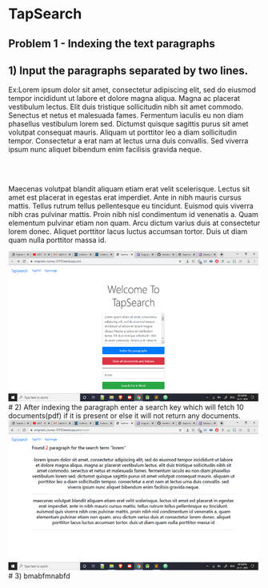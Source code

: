# TapSearch
## Problem 1 - Indexing the text paragraphs
## 1) Input the paragraphs separated by two lines.<br/>
<p>
Ex:Lorem ipsum dolor sit amet, consectetur adipiscing elit, sed do eiusmod tempor incididunt ut labore et dolore magna aliqua. Magna ac placerat vestibulum lectus. Elit duis tristique sollicitudin nibh sit amet commodo. Senectus et netus et malesuada fames. Fermentum iaculis eu non diam phasellus vestibulum lorem sed. Dictumst quisque sagittis purus sit amet volutpat consequat mauris. Aliquam ut porttitor leo a diam sollicitudin tempor. Consectetur a erat nam at lectus urna duis convallis. Sed viverra ipsum nunc aliquet bibendum enim facilisis gravida neque. </p>
<br/>
<br/>
<p>Maecenas volutpat blandit aliquam etiam erat velit scelerisque. Lectus sit amet est placerat in egestas erat imperdiet. Ante in nibh mauris cursus mattis. Tellus rutrum tellus pellentesque eu tincidunt. Euismod quis viverra nibh cras pulvinar mattis. Proin nibh nisl condimentum id venenatis a. Quam elementum pulvinar etiam non quam. Arcu dictum varius duis at consectetur lorem donec. Aliquet porttitor lacus luctus accumsan tortor. Duis ut diam quam nulla porttitor massa id.</p>

<img src="Screenshot (362).png" alt="drawing" width="500" height="300" />
# 2) After indexing the paragraph enter a search key which will fetch 10 documents(pdf) if it is present or else it will not return any documents.
<img src="Screenshot (363).png" alt="drawing" width="500" height="300" />
# 3) bmabfmnabfd
